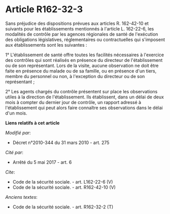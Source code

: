 # Article R162-32-3

Sans préjudice des dispositions prévues aux articles R. 162-42-10 et suivants pour les établissements mentionnés à l'article
L. 162-22-6, les modalités de contrôle par les agences régionales de santé de l'exécution des obligations législatives,
réglementaires ou contractuelles qui s'imposent aux établissements sont les suivantes : 

1° L'établissement de santé offre toutes les facilités nécessaires à l'exercice des contrôles qui sont réalisés en présence
du directeur de l'établissement ou de son représentant. Lors de la visite, aucune observation ne doit être faite en présence
du malade ou de sa famille, ou en présence d'un tiers, membre du personnel ou non, à l'exception du directeur ou de son
représentant ; 

2° Les agents chargés du contrôle présentent sur place les observations utiles à la direction de l'établissement. Ils
établissent, dans un délai de deux mois à compter du dernier jour de contrôle, un rapport adressé à l'établissement qui peut
alors faire connaître ses observations dans le délai d'un mois.

**Liens relatifs à cet article**

_Modifié par_:

  - Décret n°2010-344 du 31 mars 2010 - art. 275

_Cité par_:

  - Arrêté du 5 mai 2017 - art. 6

_Cite_:

  - Code de la sécurité sociale. - art. L162-22-6 (V)
  - Code de la sécurité sociale. - art. R162-42-10 (V)

_Anciens textes_:

  - Code de la sécurité sociale. - art. R162-32-2 (T)
